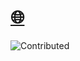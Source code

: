 # [🌐](https://seriousfreezing.carrd.co)
![Contributed](https://github-contributor-stats.vercel.app/api?username=SeriousFreezing&limit=5&theme=dark&combine_all_yearly_contributions=true)
